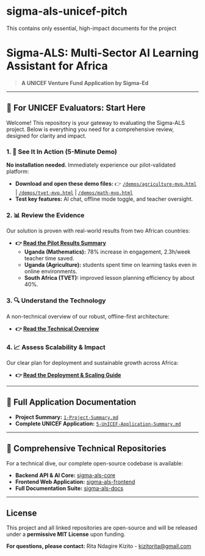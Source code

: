 # sigma-als-unicef-pitch
This contains only essential, high-impact documents for the project
# Sigma-ALS: Multi-Sector AI Learning Assistant for Africa

> **A UNICEF Venture Fund Application by  Sigma-Ed**

---

## 🎯 For UNICEF Evaluators: Start Here

Welcome! This repository is your gateway to evaluating the Sigma-ALS project. Below is everything you need for a comprehensive review, designed for clarity and impact.

### 1. 🚀 See It In Action (5-Minute Demo)
**No installation needed.** Immediately experience our pilot-validated platform:
*   **Download and open these demo files:** 👉 [`/demos/agriculture-mvp.html`](/demos/agriculture-mvp.html) | [`/demos/tvet-mvp.html`](/demos/tvet-mvp.html) | [`/demos/math-mvp.html`](/demos/math-mvp.html)
*   **Test key features:** AI chat, offline mode toggle, and teacher oversight.

### 2. 📊 Review the Evidence
Our solution is proven with real-world results from two African countries:
*   **👉 [Read the Pilot Results Summary](2-Pilot-Results.md)**
    *   **Uganda (Mathematics):** 78% increase in engagement, 2.3h/week teacher time saved.
    *   **Uganda (Agriculture):** students spent time on learning tasks even in online environments. 
    *   **South Africa (TVET):** improved lesson planning efficiency by about 40%.


### 3. 🔍 Understand the Technology
A non-technical overview of our robust, offline-first architecture:
*   **👉 [Read the Technical Overview](3-Technical-Overview.md)**

### 4. 📈 Assess Scalability & Impact
Our clear plan for deployment and sustainable growth across Africa:
*   **👉 [Read the Deployment & Scaling Guide](4-Deployment-Guide.md)**

---

## 📄 Full Application Documentation
*   **Project Summary:** [`1-Project-Summary.md`](1-Project-Summary.md)
*   **Complete UNICEF Application:** [`5-UnICEF-Application-Summary.md`](5-UnICEF-Application-Summary.md)

---

## 🔗 Comprehensive Technical Repositories
For a technical dive, our complete open-source codebase is available:
*   **Backend API & AI Core:** [sigma-als-core](https://github.com/YourOrg/sigma-als-core)
*   **Frontend Web Application:** [sigma-als-frontend](https://github.com/YourOrg/sigma-als-frontend)
*   **Full Documentation Suite:** [sigma-als-docs](https://github.com/YourOrg/sigma-als-docs)

---

## **License**
This project and all linked repositories are open-source and will be released under a **permissive MIT License** upon funding.

**For questions, please contact:** Rita Ndagire Kizito - kizitorita@gmail.com
